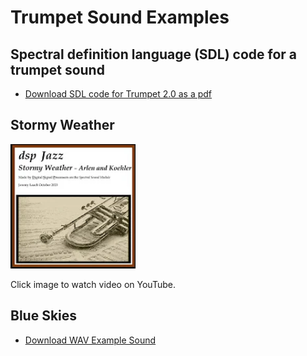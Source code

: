 # Trumpet Sound Examples

## Spectral definition language (SDL) code for a trumpet sound
- [Download SDL code for Trumpet 2.0 as a pdf](Trumpet_2_0.pdf)

## Stormy Weather

<a href="https://youtu.be/Q1GQBrjFVI8" target="_blank">
  <img src="StormyWeather_Thumbnail.png" alt="All-spectral-synth ensemble playing Stormy Weather, featuring trumpet" width="200">
</a>

Click image to watch video on YouTube.

## Blue Skies
- [Download WAV Example Sound](TrumpetExample_BlueSkies.wav)

